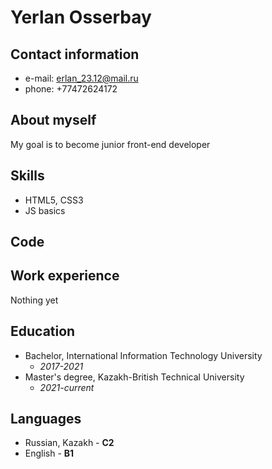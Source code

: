# Yerlan Osserbay

## Contact information
* e-mail: erlan_23.12@mail.ru 
* phone: +77472624172

## About myself
My goal is to become junior front-end developer

## Skills
* HTML5, CSS3
* JS basics

## Code

## Work experience
Nothing yet

## Education
+ Bachelor, International Information Technology University
  * *2017-2021*
+ Master's degree, Kazakh-British Technical University
  * *2021-current*
 
 ## Languages
 + Russian, Kazakh - **C2**
 + English - **B1**
 
